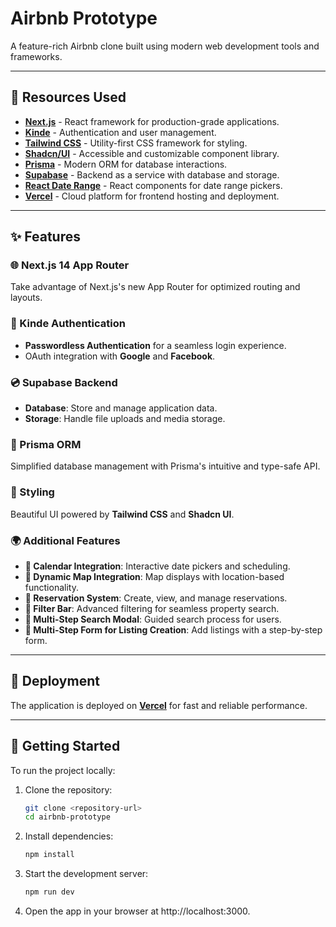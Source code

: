 # Airbnb Prototype

A feature-rich Airbnb clone built using modern web development tools and frameworks.

---

## 🚀 Resources Used
- **[Next.js](https://nextjs.org)** - React framework for production-grade applications.
- **[Kinde](https://dub.sh/xeU8r3v)** - Authentication and user management.
- **[Tailwind CSS](https://tailwindcss.com)** - Utility-first CSS framework for styling.
- **[Shadcn/UI](https://ui.shadcn.com)** - Accessible and customizable component library.
- **[Prisma](https://prisma.io)** - Modern ORM for database interactions.
- **[Supabase](https://supabase.com)** - Backend as a service with database and storage.
- **[React Date Range](https://www.npmjs.com/package/react-date-range)** - React components for date range pickers.
- **[Vercel](https://vercel.com)** - Cloud platform for frontend hosting and deployment.

---

## ✨ Features

### 🌐 Next.js 14 App Router
Take advantage of Next.js's new App Router for optimized routing and layouts.

### 🔐 Kinde Authentication
- **Passwordless Authentication** for a seamless login experience.
- OAuth integration with **Google** and **Facebook**.

### 💿 Supabase Backend
- **Database**: Store and manage application data.
- **Storage**: Handle file uploads and media storage.

### 💨 Prisma ORM
Simplified database management with Prisma's intuitive and type-safe API.

### 🎨 Styling
Beautiful UI powered by **Tailwind CSS** and **Shadcn UI**.

### 🌍 Additional Features
- **📅 Calendar Integration**: Interactive date pickers and scheduling.
- **📍 Dynamic Map Integration**: Map displays with location-based functionality.
- **📒 Reservation System**: Create, view, and manage reservations.
- **🧠 Filter Bar**: Advanced filtering for seamless property search.
- **🔎 Multi-Step Search Modal**: Guided search process for users.
- **📝 Multi-Step Form for Listing Creation**: Add listings with a step-by-step form.

---

## 🚀 Deployment
The application is deployed on **[Vercel](https://vercel.com)** for fast and reliable performance.

---

## 📂 Getting Started
To run the project locally:

1. Clone the repository:
   ```bash
   git clone <repository-url>
   cd airbnb-prototype

2. Install dependencies:
   ```bash
   npm install

3. Start the development server:
   ```bash
   npm run dev

4. Open the app in your browser at http://localhost:3000.
